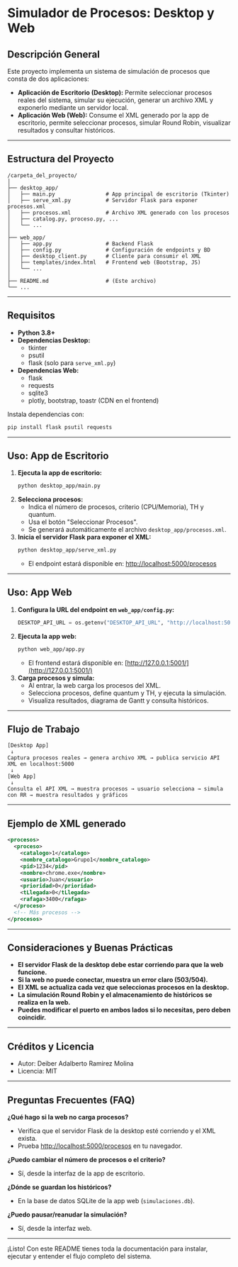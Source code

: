 # Simulador de Procesos: Desktop y Web

## Descripción General

Este proyecto implementa un sistema de simulación de procesos que consta de dos aplicaciones:

- **Aplicación de Escritorio (Desktop):** Permite seleccionar procesos reales del sistema, simular su ejecución, generar un archivo XML y exponerlo mediante un servidor local.
- **Aplicación Web (Web):** Consume el XML generado por la app de escritorio, permite seleccionar procesos, simular Round Robin, visualizar resultados y consultar históricos.

---

## Estructura del Proyecto

```
/carpeta_del_proyecto/
│
├── desktop_app/
│   ├── main.py                # App principal de escritorio (Tkinter)
│   ├── serve_xml.py           # Servidor Flask para exponer procesos.xml
│   ├── procesos.xml           # Archivo XML generado con los procesos
│   ├── catalog.py, proceso.py, ...
│   └── ...
│
├── web_app/
│   ├── app.py                 # Backend Flask
│   ├── config.py              # Configuración de endpoints y BD
│   ├── desktop_client.py      # Cliente para consumir el XML
│   ├── templates/index.html   # Frontend web (Bootstrap, JS)
│   └── ...
│
├── README.md                  # (Este archivo)
└── ...
```

---

## Requisitos

- **Python 3.8+**
- **Dependencias Desktop:**
  - tkinter
  - psutil
  - flask (solo para `serve_xml.py`)
- **Dependencias Web:**
  - flask
  - requests
  - sqlite3
  - plotly, bootstrap, toastr (CDN en el frontend)

Instala dependencias con:
```bash
pip install flask psutil requests
```

---

## Uso: App de Escritorio

1. **Ejecuta la app de escritorio:**
   ```bash
   python desktop_app/main.py
   ```
2. **Selecciona procesos:**
   - Indica el número de procesos, criterio (CPU/Memoria), TH y quantum.
   - Usa el botón "Seleccionar Procesos".
   - Se generará automáticamente el archivo `desktop_app/procesos.xml`.
3. **Inicia el servidor Flask para exponer el XML:**
   ```bash
   python desktop_app/serve_xml.py
   ```
   - El endpoint estará disponible en: [http://localhost:5000/procesos](http://localhost:5000/procesos)

---

## Uso: App Web

1. **Configura la URL del endpoint en `web_app/config.py`:**
   ```python
   DESKTOP_API_URL = os.getenv("DESKTOP_API_URL", "http://localhost:5000/procesos")
   ```
2. **Ejecuta la app web:**
   ```bash
   python web_app/app.py
   ```
   - El frontend estará disponible en: [http://127.0.0.1:5001/](http://127.0.0.1:5001/)
3. **Carga procesos y simula:**
   - Al entrar, la web carga los procesos del XML.
   - Selecciona procesos, define quantum y TH, y ejecuta la simulación.
   - Visualiza resultados, diagrama de Gantt y consulta históricos.

---

## Flujo de Trabajo

```
[Desktop App]
 ↓
Captura procesos reales → genera archivo XML → publica servicio API XML en localhost:5000
 ↓
[Web App]
 ↓
Consulta el API XML → muestra procesos → usuario selecciona → simula con RR → muestra resultados y gráficos
```

---

## Ejemplo de XML generado

```xml
<procesos>
  <proceso>
    <catalogo>1</catalogo>
    <nombre_catalogo>Grupo1</nombre_catalogo>
    <pid>1234</pid>
    <nombre>chrome.exe</nombre>
    <usuario>Juan</usuario>
    <prioridad>0</prioridad>
    <tLlegada>0</tLlegada>
    <rafaga>3400</rafaga>
  </proceso>
  <!-- Más procesos -->
</procesos>
```

---

## Consideraciones y Buenas Prácticas

- **El servidor Flask de la desktop debe estar corriendo para que la web funcione.**
- **Si la web no puede conectar, muestra un error claro (503/504).**
- **El XML se actualiza cada vez que seleccionas procesos en la desktop.**
- **La simulación Round Robin y el almacenamiento de históricos se realiza en la web.**
- **Puedes modificar el puerto en ambos lados si lo necesitas, pero deben coincidir.**

---

## Créditos y Licencia

- Autor: Deiber Adalberto Ramirez Molina
- Licencia: MIT

---

## Preguntas Frecuentes (FAQ)

**¿Qué hago si la web no carga procesos?**
- Verifica que el servidor Flask de la desktop esté corriendo y el XML exista.
- Prueba [http://localhost:5000/procesos](http://localhost:5000/procesos) en tu navegador.

**¿Puedo cambiar el número de procesos o el criterio?**
- Sí, desde la interfaz de la app de escritorio.

**¿Dónde se guardan los históricos?**
- En la base de datos SQLite de la app web (`simulaciones.db`).

**¿Puedo pausar/reanudar la simulación?**
- Sí, desde la interfaz web.

---

¡Listo! Con este README tienes toda la documentación para instalar, ejecutar y entender el flujo completo del sistema. 
